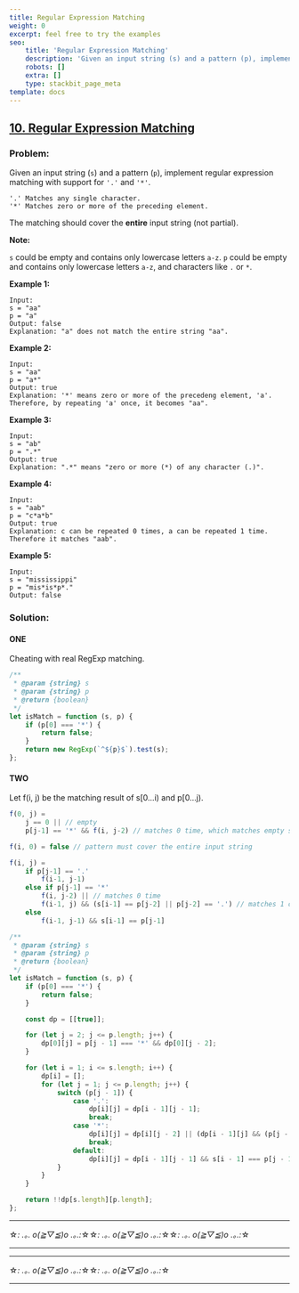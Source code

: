 ```yaml
---
title: Regular Expression Matching
weight: 0
excerpt: feel free to try the examples
seo:
    title: 'Regular Expression Matching'
    description: 'Given an input string (s) and a pattern (p), implement regular expression matching'
    robots: []
    extra: []
    type: stackbit_page_meta
template: docs
---
```



## [10. Regular Expression Matching](https://leetcode.com/problems/regular-expression-matching/description/)

### Problem:

Given an input string (`s`) and a pattern (`p`), implement regular expression matching with support for `'.'` and `'*'`.

```
'.' Matches any single character.
'*' Matches zero or more of the preceding element.
```

The matching should cover the **entire** input string (not partial).

**Note:**

`s` could be empty and contains only lowercase letters `a-z`.
`p` could be empty and contains only lowercase letters `a-z`, and characters like `.` or `*`.

**Example 1:**

```
Input:
s = "aa"
p = "a"
Output: false
Explanation: "a" does not match the entire string "aa".
```

**Example 2:**

```
Input:
s = "aa"
p = "a*"
Output: true
Explanation: '*' means zero or more of the precedeng element, 'a'. Therefore, by repeating 'a' once, it becomes "aa".
```

**Example 3:**

```
Input:
s = "ab"
p = ".*"
Output: true
Explanation: ".*" means "zero or more (*) of any character (.)".
```

**Example 4:**

```
Input:
s = "aab"
p = "c*a*b"
Output: true
Explanation: c can be repeated 0 times, a can be repeated 1 time. Therefore it matches "aab".
```

**Example 5:**

```
Input:
s = "mississippi"
p = "mis*is*p*."
Output: false
```

### Solution:

#### ONE

Cheating with real RegExp matching.

```js
/**
 * @param {string} s
 * @param {string} p
 * @return {boolean}
 */
let isMatch = function (s, p) {
    if (p[0] === '*') {
        return false;
    }
    return new RegExp(`^${p}$`).test(s);
};
```

#### TWO

Let f(i, j) be the matching result of s[0...i) and p[0...j).

```js
f(0, j) =
    j == 0 || // empty
    p[j-1] == '*' && f(i, j-2) // matches 0 time, which matches empty string

f(i, 0) = false // pattern must cover the entire input string

f(i, j) =
    if p[j-1] == '.'
        f(i-1, j-1)
    else if p[j-1] == '*'
        f(i, j-2) || // matches 0 time
        f(i-1, j) && (s[i-1] == p[j-2] || p[j-2] == '.') // matches 1 or multiple times
    else
        f(i-1, j-1) && s[i-1] == p[j-1]
```

```js
/**
 * @param {string} s
 * @param {string} p
 * @return {boolean}
 */
let isMatch = function (s, p) {
    if (p[0] === '*') {
        return false;
    }

    const dp = [[true]];

    for (let j = 2; j <= p.length; j++) {
        dp[0][j] = p[j - 1] === '*' && dp[0][j - 2];
    }

    for (let i = 1; i <= s.length; i++) {
        dp[i] = [];
        for (let j = 1; j <= p.length; j++) {
            switch (p[j - 1]) {
                case '.':
                    dp[i][j] = dp[i - 1][j - 1];
                    break;
                case '*':
                    dp[i][j] = dp[i][j - 2] || (dp[i - 1][j] && (p[j - 2] === '.' || s[i - 1] === p[j - 2]));
                    break;
                default:
                    dp[i][j] = dp[i - 1][j - 1] && s[i - 1] === p[j - 1];
            }
        }
    }

    return !!dp[s.length][p.length];
};
```

---

☆*: .｡. o(≧▽≦)o .｡.:*☆☆*: .｡. o(≧▽≦)o .｡.:*☆☆*: .｡. o(≧▽≦)o .｡.:*☆

---

---

☆*: .｡. o(≧▽≦)o .｡.:*☆☆*: .｡. o(≧▽≦)o .｡.:*☆

---

